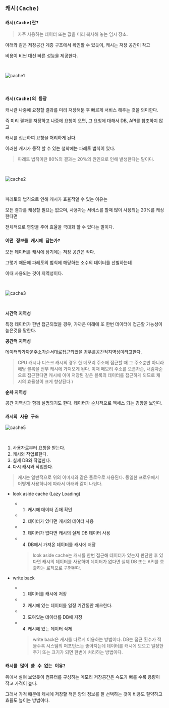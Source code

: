 ## `캐시(Cache)`

### `캐시(Cache)란?`

  > 자주 사용하는 데이터 또는 값을 미리 복사해 놓는 임시 장소. 

  아래와 같은 저장공간 계층 구조에서 확인할 수 있듯이, 캐시는 저장 공간이 작고
  
  비용이 비싼 대신 빠른 성능을 제공한다.

<br />

![cache1](https://user-images.githubusercontent.com/94499416/184054499-71e46004-d8fb-4053-a3c3-6205396926c7.png)

<br />

### `캐시(Cache)의 등장`

캐시란 나중에 요청할 결과를 미리 저장해둔 후 빠르게 서비스 해주는 것을 의미한다.

즉 미리 결과를 저장하고 나중에 요청이 오면, 그 요청에 대해서 DB, API를 참조하지 않고

캐시를 접근하여 요청을 처리하게 된다. 

이러한 캐시가 동작 할 수 있는 철학에는 파레토 법칙이 있다.

> 파레토 법칙이란 80%의 결과는 20%의 원인으로 인해 발생한다는 말이다.

<br />

![cache2](https://user-images.githubusercontent.com/94499416/184054726-99b4d970-9342-499b-b55a-f441c9194b32.png)

<br />

파레토의 법칙으로 인해 캐시가 효율적일 수 있는 이유는

모든 결과를 캐싱할 필요는 없으며, 사용자는 서비스를 할때 많이 사용되는 20%를 캐싱한다면

전체적으로 영향을 주어 효율을 극대화 할 수 있다는 말이다.

### `어떤 정보를 캐시에 담는가?`

모든 데이터를 캐시에 담기에는 저장 공간은 작다.

그렇기 때문에 파레토의 법칙에 해당하는 소수의 데이터를 선별하는데

이때 사용되는 것이 지역성이다.

<br />

![cache3](https://user-images.githubusercontent.com/94499416/184055216-aa8986ad-fa1f-4891-a1df-22e641a6cf3a.png)

<br />

**시간적 지역성**

특정 데이터가 한번 접근되었을 경우, 가까운 미래에 또 한번 데이터에 접근할 가능성이 높은것을 말한다.

**공간적 지역성**

데이터와가까운주소가순서대로접근되었을 경우를공간적지역성이라고한다.

> CPU 캐시나 디스크 캐시의 경우 한 메모리 주소에 접근할 때
> 그 주소뿐만 아니라 해당 블록을 전부 캐시에 가져오게 된다.
> 이때 메모리 주소를 오름차순, 내림차순으로 접근한다면
> 캐시에 이미 저장된 같은 블록의 데이터를 접근하게 되므로 캐시의 효율성이 크게 향상된다.\

**순차 지역성**

공간 지역성과 함께 설명되기도 한다. 데이터가 순차적으로 엑세스 되는 경향을 보인다.

### `캐시의 사용 구조`

![cache5](https://user-images.githubusercontent.com/94499416/184055659-e304d275-cd5a-4c3f-935e-8523cdefb03e.png)

<br />

1. 사용자로부터 요청을 받는다.
2. 캐시와 작업르한다.
3. 실제 DB와 작업한다.
4. 다시 캐시와 작업한다.

> 캐시는 일반적으로 위의 이미지와 같은 플로우로 사용된다.
> 동일한 프로우에서 어떻게 사용하냐에 따라서 아래와 같이 나뉜다.

  - look aside cache (Lazy Loading)
    * 1. 캐시에 데이터 존재 확인
    * 2. 데이터가 있다면 캐시의 데이터 사용
    * 3. 데이터가 없다면 캐시의 실제 DB 데이터 사용
    * 4. DB에서 가져온 데이터를 캐시에 저장
      > look aside cache는 캐시를 한번 접근해 데이터가 있는지 판단한 후 있다면 캐시의 데이터를 사용하며
      > 데이터가 없다면 실제 DB 또는 API를 호출하는 로직으로 구현된다.

  - write back
    * 1. 데이터를 캐시에 저장
    * 2. 캐시에 있는 데이터를 일정 기간동안 체크한다.
    * 3. 모여있는 데이터를 DB에 저장
    * 4. 캐시에 있는 데이터 삭제
      > write back은 캐시를 다르게 이용하는 방법이다.
      > DB는 접근 횟수가 적을수록 시스템의 퍼포먼스는 좋아지는데
      > 데이터를 캐시에 모으고 일정한 주기 또는 크기가 되면 한번에 처리하는 방법이다.

### `캐시를 많이 쓸 수 없는 이유?`

위에서 살펴 보았듯이 컴퓨터를 구성하는 메모리 저장공간은 속도가 빠를 수록 용량이 작고 가격이 높다.

그래서 가격 떄문에 캐시에 저장할 적은 양의 정보를 잘 선택하는 것이 비용도 절약하고 효율도 높이는 방법이다.
